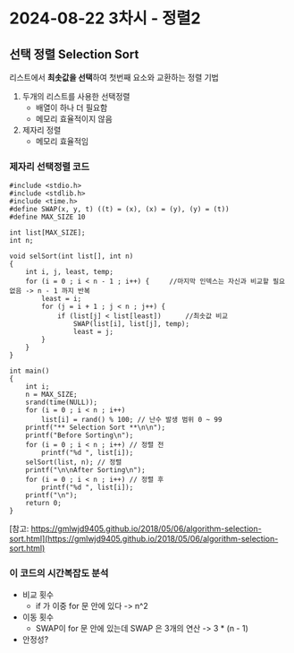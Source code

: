 # 2024-08-22  3차시 - 정렬2

## 선택 정렬 Selection Sort
리스트에서 **최솟값을 선택**하여 첫번째 요소와 교환하는 정렬 기법

1. 두개의 리스트를 사용한 선택정렬
    * 배열이 하나 더 필요함
    * 메모리 효율적이지 않음
2. 제자리 정렬
    * 메모리 효율적임

### 제자리 선택정렬 코드
```
#include <stdio.h>
#include <stdlib.h>
#include <time.h>
#define SWAP(x, y, t) ((t) = (x), (x) = (y), (y) = (t))
#define MAX_SIZE 10

int list[MAX_SIZE];
int n;

void selSort(int list[], int n)
{
    int i, j, least, temp;
    for (i = 0 ; i < n - 1 ; i++) {     //마지막 인덱스는 자신과 비교할 필요 없음 -> n - 1 까지 반복
        least = i;
        for (j = i + 1 ; j < n ; j++) {
            if (list[j] < list[least])      //최솟값 비교
                SWAP(list[i], list[j], temp);
                least = j;
        }
    }
}

int main()
{
    int i;
    n = MAX_SIZE;
    srand(time(NULL));
    for (i = 0 ; i < n ; i++)
        list[i] = rand() % 100; // 난수 발생 범위 0 ~ 99
    printf("** Selection Sort **\n\n");
    printf("Before Sorting\n");
    for (i = 0 ; i < n ; i++) // 정렬 전
        printf("%d ", list[i]);
    selSort(list, n); // 정렬
    printf("\n\nAfter Sorting\n");
    for (i = 0 ; i < n ; i++) // 정렬 후
        printf("%d ", list[i]);
    printf("\n");
    return 0;
}
```
[참고: https://gmlwjd9405.github.io/2018/05/06/algorithm-selection-sort.html](https://gmlwjd9405.github.io/2018/05/06/algorithm-selection-sort.html)

### 이 코드의 시간복잡도 분석
* 비교 횟수
    * if 가 이중 for 문 안에 있다 -> n^2
* 이동 횟수
    * SWAP이 for 문 안에 있는데 SWAP 은 3개의 연산 -> 3 * (n - 1)
* 안정성?